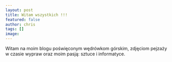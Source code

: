 ```yaml
---
layout: post
title: Witam wszystkich !!!
featured: false
author: chris
tags: []
image: 
---
```


<p class='c-content__cc-content'>
Witam na moim blogu poświęconym wędrówkom górskim, zdjęciom pejzaży w czasie wypraw oraz moim pasją: sztuce i informatyce.
</p>
